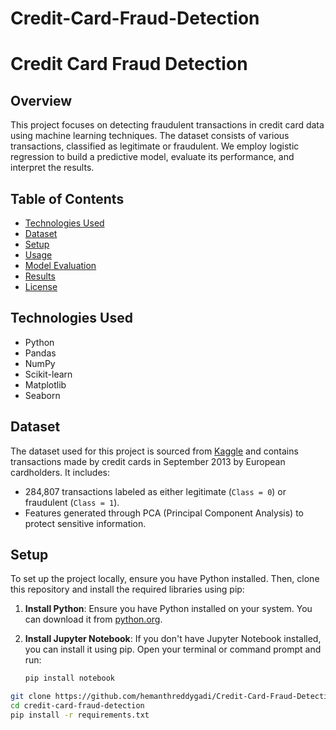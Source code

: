 # Credit-Card-Fraud-Detection
# Credit Card Fraud Detection

## Overview
This project focuses on detecting fraudulent transactions in credit card data using machine learning techniques. The dataset consists of various transactions, classified as legitimate or fraudulent. We employ logistic regression to build a predictive model, evaluate its performance, and interpret the results.

## Table of Contents
- [Technologies Used](#technologies-used)
- [Dataset](#dataset)
- [Setup](#setup)
- [Usage](#usage)
- [Model Evaluation](#model-evaluation)
- [Results](#results)
- [License](#license)

## Technologies Used
- Python
- Pandas
- NumPy
- Scikit-learn
- Matplotlib
- Seaborn

## Dataset
The dataset used for this project is sourced from [Kaggle](https://www.kaggle.com/datasets/mlg-ulb/creditcardfraud) and contains transactions made by credit cards in September 2013 by European cardholders. It includes:
- 284,807 transactions labeled as either legitimate (`Class = 0`) or fraudulent (`Class = 1`).
- Features generated through PCA (Principal Component Analysis) to protect sensitive information.

## Setup
To set up the project locally, ensure you have Python installed. Then, clone this repository and install the required libraries using pip:

1. **Install Python**: Ensure you have Python installed on your system. You can download it from [python.org](https://www.python.org/downloads/).

2. **Install Jupyter Notebook**: If you don't have Jupyter Notebook installed, you can install it using pip. Open your terminal or command prompt and run:
   ```bash
   pip install notebook


```bash
git clone https://github.com/hemanthreddygadi/Credit-Card-Fraud-Detection
cd credit-card-fraud-detection
pip install -r requirements.txt
